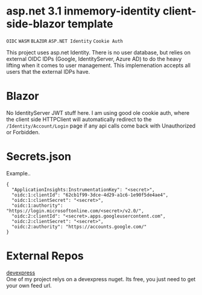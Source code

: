 # asp.net 3.1 inmemory-identity client-side-blazor template
```OIDC```
```WASM```
```BLAZOR```
```ASP.NET Identity```
```Cookie Auth```

This project uses asp.net Identity.  There is no user database, but relies on external OIDC IDPs (Google, IdentityServer, Azure AD) to do the heavy lifting when it comes to user management.  This implemenation accepts all users that the external IDPs have.

# Blazor
No IdentityServer JWT stuff here.  I am using good ole cookie auth, where the client side HTTPClient will automatically redirect to the ```/Identity/Account/Login``` page if any api calls come back with Unauthorized or Forbidden.  


# Secrets.json
Example..  
```
{
  "ApplicationInsights:InstrumentationKey": "<secret>",
  "oidc:1:clientId": "62cb1f99-3dce-4d29-a1c6-1e90f5de4ae4",
  "oidc:1:clientSecret": "<secret>",
  "oidc:1:authority": "https://login.microsoftonline.com/<secret>/v2.0/",
  "oidc:2:clientId": "<secret>.apps.googleusercontent.com",
  "oidc:2:clientSecret": "<secret>",
  "oidc:2:authority": "https://accounts.google.com/"
}

```

# External Repos
[devexpress](https://docs.devexpress.com/GeneralInformation/116042/installation/install-devexpress-controls-using-nuget-packages/obtain-your-nuget-feed-url)  
One of my project relys on a devexpress nuget.  Its free, you just need to get your own feed url.  








